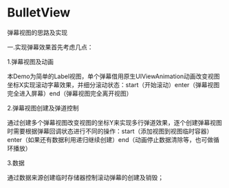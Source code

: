 # BulletView
弹幕视图的思路及实现

一.实现弹幕效果首先考虑几点：

1.弹幕视图及动画

本Demo为简单的Label视图，单个弹幕借用原生UIViewAnimation动画改变视图坐标X实现滚动字幕效果，并细分滚动状态：start（开始滚动）enter（弹幕视图完全进入屏幕）end（弹幕视图完全离开视图）

2.弹幕视图创建及弹道控制

通过创建多个弹幕视图改变视图的坐标Y来实现多行弹道效果，逐个创建弹幕视图时需要根据弹幕回调状态进行不同的操作：start（添加视图到视图临时容器）enter（如果还有数据利用递归继续创建）end（动画停止数据清除等，也可做循环播放）

3.数据

通过数据来源创建临时存储器控制滚动弹幕的创建及销毁；
